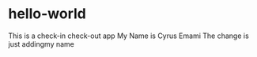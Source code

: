 # hello-world
This is a check-in check-out app
My Name is Cyrus Emami
The change is just addingmy name
